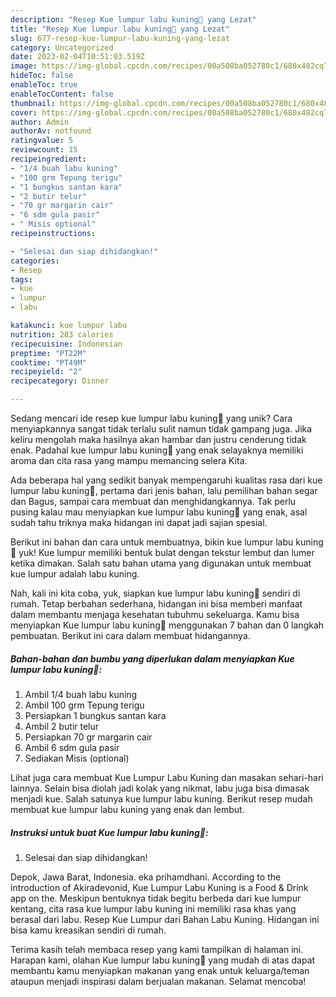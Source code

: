 ```yaml
---
description: "Resep Kue lumpur labu kuning🍠 yang Lezat"
title: "Resep Kue lumpur labu kuning🍠 yang Lezat"
slug: 677-resep-kue-lumpur-labu-kuning-yang-lezat
category: Uncategorized
date: 2023-02-04T10:51:03.519Z
image: https://img-global.cpcdn.com/recipes/00a508ba052780c1/680x482cq70/kue-lumpur-labu-kuning-foto-resep-utama.jpg
hideToc: false
enableToc: true
enableTocContent: false
thumbnail: https://img-global.cpcdn.com/recipes/00a508ba052780c1/680x482cq70/kue-lumpur-labu-kuning-foto-resep-utama.jpg
cover: https://img-global.cpcdn.com/recipes/00a508ba052780c1/680x482cq70/kue-lumpur-labu-kuning-foto-resep-utama.jpg
author: Admin
authorAv: notfound
ratingvalue: 5
reviewcount: 15
recipeingredient:
- "1/4 buah labu kuning"
- "100 grm Tepung terigu"
- "1 bungkus santan kara"
- "2 butir telur"
- "70 gr margarin cair"
- "6 sdm gula pasir"
- " Misis optional"
recipeinstructions:

- "Selesai dan siap dihidangkan!"
categories:
- Resep
tags:
- kue
- lumpur
- labu

katakunci: kue lumpur labu 
nutrition: 283 calories
recipecuisine: Indonesian
preptime: "PT22M"
cooktime: "PT49M"
recipeyield: "2"
recipecategory: Dinner

---
```





Sedang mencari ide resep kue lumpur labu kuning🍠 yang unik? Cara menyiapkannya sangat tidak terlalu sulit namun tidak gampang juga. Jika keliru mengolah maka hasilnya akan hambar dan justru cenderung tidak enak. Padahal kue lumpur labu kuning🍠 yang enak selayaknya memiliki aroma dan cita rasa yang mampu memancing selera Kita.





Ada beberapa hal yang sedikit banyak mempengaruhi kualitas rasa dari kue lumpur labu kuning🍠, pertama dari jenis bahan, lalu pemilihan bahan segar dan Bagus, sampai cara membuat dan menghidangkannya. Tak perlu pusing kalau mau menyiapkan kue lumpur labu kuning🍠 yang enak,      asal sudah tahu triknya maka hidangan ini dapat jadi sajian spesial.














Berikut ini bahan dan cara untuk membuatnya, bikin kue lumpur labu kuning🍠 yuk! Kue lumpur memiliki bentuk bulat dengan tekstur lembut dan lumer ketika dimakan. Salah satu bahan utama yang digunakan untuk membuat kue lumpur adalah labu kuning.






Nah, kali ini kita coba, yuk, siapkan kue lumpur labu kuning🍠 sendiri di rumah. Tetap berbahan sederhana, hidangan ini bisa memberi manfaat dalam membantu menjaga kesehatan tubuhmu sekeluarga. Kamu bisa menyiapkan Kue lumpur labu kuning🍠 menggunakan 7 bahan dan 0 langkah pembuatan. Berikut ini cara dalam membuat hidangannya.

<!--inarticleads1-->

##### Bahan-bahan dan bumbu yang diperlukan dalam menyiapkan Kue lumpur labu kuning🍠:

1. Ambil 1/4 buah labu kuning
1. Ambil 100 grm Tepung terigu
1. Persiapkan 1 bungkus santan kara
1. Ambil 2 butir telur
1. Persiapkan 70 gr margarin cair
1. Ambil 6 sdm gula pasir
1. Sediakan  Misis (optional)


Lihat juga cara membuat Kue Lumpur Labu Kuning dan masakan sehari-hari lainnya. Selain bisa diolah jadi kolak yang nikmat, labu juga bisa dimasak menjadi kue. Salah satunya kue lumpur labu kuning. Berikut resep mudah membuat kue lumpur labu kuning yang enak dan lembut. 

<!--inarticleads2-->

##### Instruksi untuk buat Kue lumpur labu kuning🍠:


1. Selesai dan siap dihidangkan!

Depok, Jawa Barat, Indonesia. eka prihamdhani. According to the introduction of Akiradevonid, Kue Lumpur Labu Kuning is a Food &amp; Drink app on the. Meskipun bentuknya tidak begitu berbeda dari kue lumpur kentang, cita rasa kue lumpur labu kuning ini memiliki rasa khas yang berasal dari labu. Resep Kue Lumpur dari Bahan Labu Kuning. Hidangan ini bisa kamu kreasikan sendiri di rumah. 

Terima kasih telah membaca resep yang kami tampilkan di halaman ini. Harapan kami, olahan Kue lumpur labu kuning🍠 yang mudah di atas dapat membantu kamu menyiapkan makanan yang enak untuk keluarga/teman ataupun menjadi inspirasi dalam berjualan makanan. Selamat mencoba!
